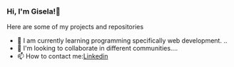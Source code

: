 ### Hi, I'm Gisela!👋
Here are some of my projects and repositories 
- 🌱 I am currently learning programming specifically web development. ..
- 👯 I'm looking to collaborate in different communities....
- 📫 How to contact me:<a href=" https://www.linkedin.com/in/gisela-angela-cristaldo-a01192156/">Linkedin</a>


